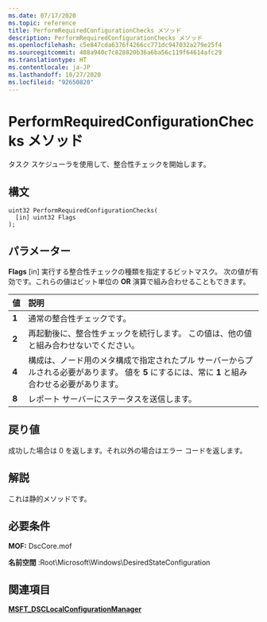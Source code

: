 ```yaml
---
ms.date: 07/17/2020
ms.topic: reference
title: PerformRequiredConfigurationChecks メソッド
description: PerformRequiredConfigurationChecks メソッド
ms.openlocfilehash: c5e847cda6376f4266cc771dc947032a279e25f4
ms.sourcegitcommit: 488a940c7c828820b36a6ba56c119f64614afc29
ms.translationtype: HT
ms.contentlocale: ja-JP
ms.lasthandoff: 10/27/2020
ms.locfileid: "92650820"
---
```

# <a name="performrequiredconfigurationchecks-method"></a>PerformRequiredConfigurationChecks メソッド

タスク スケジューラを使用して、整合性チェックを開始します。

## <a name="syntax"></a>構文

```mof
uint32 PerformRequiredConfigurationChecks(
  [in] uint32 Flags
);
```

## <a name="parameters"></a>パラメーター

**Flags** \[in\] 実行する整合性チェックの種類を指定するビットマスク。 次の値が有効です。これらの値はビット単位の **OR** 演算で組み合わせることもできます。

|値 |説明 |
|:--- |:---|
|**1** | 通常の整合性チェックです。 |
|**2** | 再起動後に、整合性チェックを続行します。 この値は、他の値と組み合わせないでください。 |
|**4** | 構成は、ノード用のメタ構成で指定されたプル サーバーからプルされる必要があります。 値を **5** にするには、常に **1** と組み合わせる必要があります。 |
|**8** | レポート サーバーにステータスを送信します。 |

## <a name="return-value"></a>戻り値

成功した場合は 0 を返します。それ以外の場合はエラー コードを返します。

## <a name="remarks"></a>解説

これは静的メソッドです。

## <a name="requirements"></a>必要条件

**MOF:** DscCore.mof

**名前空間** :Root\Microsoft\Windows\DesiredStateConfiguration

## <a name="see-also"></a>関連項目

[**MSFT_DSCLocalConfigurationManager**](msft-dsclocalconfigurationmanager.md)
